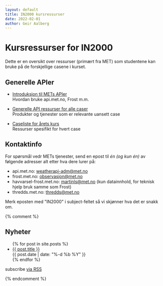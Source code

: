 ```yaml
---
layout: default
title: IN2000 kursressurser
date: 2022-02-01
author: Geir Aalberg
---
```


# Kursressurser for IN2000

Dette er en oversikt over ressurser (primært fra MET) som studentene kan
bruke på de forskjellige casene i kurset.

## Generelle APIer

- [Introduksjon til METs APIer](./intro)<br>
  Hvordan bruke api.met.no, Frost m.m.

- [Generelle API ressurser for alle caser](./general)<br>
  Produkter og tjenester som er relevante uansett case

- [Caseliste for årets kurs](./2022/)<br>
  Ressurser spesifikt for hvert case

## Kontaktinfo

For spørsmål vedr METs tjenester, send en epost til *én (og kun én)* av følgende adresser alt
etter hva dere lurer på:

- api.met.no: <weatherapi-adm@met.no>
- frost.met.no: <observasjon@met.no>
- havvarsel-frost.met.no: <martinls@met.no> (kun datainnhold, for teknisk hjelp bruk samme som Frost)
- thredds.met.no: <thredds@met.no>

Merk eposten med "IN2000" i subject-feltet så vi skjønner hva det er snakk om.


{% comment %}

## Nyheter

<ul class="post-list">
  {% for post in site.posts %}
    <li>
      <a class="post-link" href="{{ post.url | prepend: site.baseurl }}">{{ post.title }}</a><br/>
      <span class="post-meta">{{ post.date | date: "%-d %b %Y" }}</span>
    </li>
  {% endfor %}
</ul>

<p class="rss-subscribe">subscribe <a href="{{ "/feed.xml" | prepend: site.baseurl }}">via RSS</a></p>

{% endcomment %}
